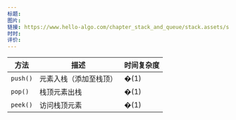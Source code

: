 ```yaml
---
标题: 
图片: 
链接: https://www.hello-algo.com/chapter_stack_and_queue/stack.assets/stack_operations.png
时时: 
评价:
---
```




| 方法       | 描述          | 时间复杂度 |
| -------- | ----------- | ----- |
| `push()` | 元素入栈（添加至栈顶） | �(1)  |
| `pop()`  | 栈顶元素出栈      | �(1)  |
| `peek()` | 访问栈顶元素      | �(1)  |


